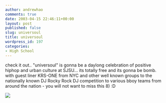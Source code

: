 ```yaml
---
author: andrewhao
comments: true
date: 2003-04-15 22:46:11+00:00
layout: post
published: false
slug: universoul
title: universoul
wordpress_id: 197
categories:
- High School
---
```


check it out.. "universoul" is gonna be a daylong celebration of positive hiphop and urban culture at SJSU... its totally free and its gonna be bomb. with guest liner KRS-ONE from NYC and other well known groups to the nationally known DJ Rocky Rock DJ competition to various bboy teams from around the nation - you will not want to miss this  8)  :D


![](http://gsgnine.arabiafish.com/img/blog/universoul.jpg)

